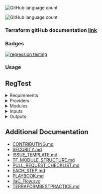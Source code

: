 ![GitHub language count](https://img.shields.io/github/languages/count/ckummari/ck)

![GitHub language count](https://img.shields.io/github/languages/count/sede-x/terraform-aws-rds)

### Terraform gitHub documentation [link](https://github.com/terraform-aws-modules)

### Badges
[![regression testing](https://github.com/sede-x/terraform-aws-rds/actions/workflows/regression-testing.yml/badge.svg)](https://github.com/sede-x/terraform-aws-rds/actions/workflows/regression-testing.yml)

### Usage
## RegTest

<!--- BEGIN_TF_DOCS --->

<details>
  <summary> Requirements</summary>

| Name | Version |
|------|---------|
| terraform | >= 0.14 |
| aws | 3.36.0 |

</details>
  
<details>
<summary> Providers </summary>

No provider.
</details>

<details>
<summary> Modules </summary>

| Name | Source | Version |
|------|--------|---------|
| db_instance | ./modules/db-instance |  |
| db_option_group | ./modules/db-option-group |  |
| db_param_group | ./modules/db-param-group |  |
| db_subnet_group | ./modules/db-subnet-group |  |

</details>

<details>
<summary> Inputs </summary>

| Name | Description | Type | Default | Required |
|------|-------------|------|---------|:--------:|
| allocated\_storage | n/a | `map(string)` | <pre>{<br>  "allocated": null,<br>  "encrypted": false,<br>  "iops": null,<br>  "type": null<br>}</pre> | no |
| allow\_major\_version\_upgrade | n/a | `bool` | `false` | no |
| apply\_immediately | n/a | `bool` | `false` | no |
| auto\_minor\_version\_upgrade | n/a | `bool` | `false` | no |
| availability\_zone | n/a | `string` | `null` | no |
| backup\_retention\_period | n/a | `number` | `1` | no |
| copy\_tags\_to\_snapshot | n/a | `bool` | `false` | no |
| db\_instance\_name | name of the database instance | `string` | `""` | no |
| db\_instance\_tags | tags | `map(string)` | `null` | no |
| db\_option\_group\_name | descripThe name of the option group. If omitted, Terraform will assign a random, unique name. Must be lowercasetion | `string` | `""` | no |
| db\_option\_group\_tags | tags | `map(string)` | `null` | no |
| db\_param\_group\_name | The name of the DB parameter group. | `string` | `""` | no |
| db\_param\_group\_tags | tags | `map(string)` | `null` | no |
| db\_snapshot\_identifier | name of the snapshot | `string` | `""` | no |
| db\_subnet\_group\_name | name of db subnet group | `string` | `""` | no |
| db\_subnet\_group\_tags | tags | `map(string)` | `null` | no |
| deletion\_protection | n/a | `bool` | `false` | no |
| enabled\_cloudwatch\_logs\_exports | n/a | `list(string)` | `[]` | no |
| engine | n/a | `map(string)` | <pre>{<br>  "name": "",<br>  "version": ""<br>}</pre> | no |
| engine\_name | description | `string` | `""` | no |
| engine\_version | description | `string` | `""` | no |
| enhanced\_monitoring | n/a | `bool` | `false` | no |
| family | description | `string` | `""` | no |
| final\_snapshot\_identifier | n/a | `string` | `null` | no |
| iam\_database\_authentication\_enabled | n/a | `bool` | `false` | no |
| identifier | the name of the RDS instance | `string` | `null` | no |
| instance\_class | The RDS instance class | `string` | `""` | no |
| kms\_key\_id | n/a | `string` | `""` | no |
| major\_engine\_version | n/a | `string` | `null` | no |
| max\_allocated\_storage | n/a | `number` | `0` | no |
| monitoring\_interval | n/a | `number` | `0` | no |
| monitoring\_role\_arn | n/a | `string` | `""` | no |
| multi\_az | n/a | `bool` | `false` | no |
| name | description | `string` | `""` | no |
| options | description | `list(map(string))` | `[]` | no |
| parameters | description | `list(map(string))` | `[]` | no |
| password | Database password | `string` | `""` | no |
| performance\_insights\_enabled | n/a | `bool` | `false` | no |
| performance\_insights\_retention\_period | n/a | `number` | `7` | no |
| port | rds server port number | `string` | `5432` | no |
| skip\_final\_snapshot | n/a | `bool` | `true` | no |
| snapshot\_identifier | n/a | `string` | `null` | no |
| storage\_type | description | `string` | `""` | no |
| subnets | description | `list` | `[]` | no |
| timeouts | time taken to create update and delete database | `map(string)` | <pre>{<br>  "create": "40",<br>  "delete": "60",<br>  "update": "80"<br>}</pre> | no |
| username | database username | `string` | `"admin"` | no |
| vpc\_security\_group\_ids | List of vpc security group to associate | `list(string)` | `[]` | no |

</details>

<details>
<summary> Outputs </summary>

| Name | Description |
|------|-------------|
| db\_address | address of the rds |
| db\_endpoint | rds endpoint |
| db\_subnet\_group\_arn | arn of db subnet group |
| db\_subnet\_group\_name | subnet Group name |
| option\_group\_arn | arn of the option group |
| option\_group\_name | Name of the option group |
| param\_group\_arn | param group arn |
| param\_group\_name | param group Name |
| password | database password |
| username | database username |

</details>

<!--- END_TF_DOCS --->

<!--- START_FOOTER --->
## Additional Documentation
- [CONTRIBUTING.md](https://github.com/sede-x/innersource-iac-doc/blob/main/CONTRIBUTING.md)
- [SECURITY.md](https://github.com/sede-x/innersource-iac-doc/blob/main/SECURITY.md)
- [ISSUE_TEMPLATE.md](https://github.com/sede-x/innersource-iac-doc/blob/main/ISSUE_TEMPLATE.md)
- [TF_MODULE_STRUCTURE.md](https://github.com/sede-x/innersource-iac-doc/blob/main/TF_MODULE_STRUCTURE.md)
- [PULL_REQUEST_CHECKLIST.md](https://github.com/sede-x/innersource-iac-doc/blob/main/PULL_REQUEST_CHECKLIST.md)
- [EACH_STEP.md](https://github.com/sede-x/innersource-iac-doc/blob/main/EACH_STEP.md)
- [PLAYBOOK.md](https://github.com/sede-x/innersource-iac-doc/blob/main/PLAYBOOK.md)
- [IIaC_Flow.svg](https://github.com/sede-x/innersource-iac-doc/blob/main/IIaC_Flow.svg)
- [TERRAFORMBESTPRACTICE.md](https://github.com/sede-x/innersource-iac-doc/blob/main/TERRAFORMBESTPRACTICE.md)

<!--- END_FOOTER --->

